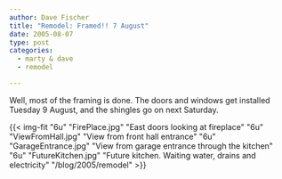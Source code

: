 ```yaml
---
author: Dave Fischer
title: "Remodel: Framed!! 7 August"
date: 2005-08-07
type: post
categories:
  - marty & dave
  - remodel

---
```


Well, most of the framing is done. The doors and windows get installed Tuesday 9 August, and the shingles go on next Saturday.

<!--more-->

{{< img-fit
    "6u" "FirePlace.jpg" "East doors looking at fireplace"
    "6u" "ViewFromHall.jpg" "View from front hall entrance"
    "6u" "GarageEntrance.jpg" "View from garage entrance through the kitchen"
    "6u" "FutureKitchen.jpg" "Future kitchen. Waiting water, drains and electricity"
    "/blog/2005/remodel" >}}

